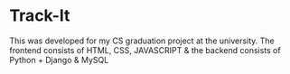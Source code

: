 # Track-It
This was developed for my CS graduation project at the university. The frontend consists of HTML, CSS, JAVASCRIPT & the backend consists of Python + Django & MySQL